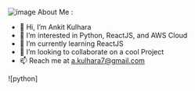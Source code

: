![image](https://github.com/kulhara-ankit/kulhara-ankit/assets/146313680/e8f13baf-1238-4e68-9467-7d69d740f06c)
About Me :
- 👋 Hi, I’m Ankit Kulhara
- 👀 I’m interested in Python, ReactJS, and AWS Cloud 
- 🌱 I’m currently learning ReactJS
- 💞️ I’m looking to collaborate on a cool Project
- 📫 Reach me at a.kulhara7@gmail.com

<!---
kulhara-ankit/kulhara-ankit is a ✨ special ✨ repository because its `README.md` (this file) appears on your GitHub profile.
You can click the Preview link to take a look at your changes.
--->

![python]
